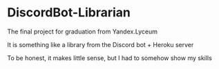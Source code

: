 # DiscordBot-Librarian
The final project for graduation from Yandex.Lyceum

It is something like a library from the Discord bot + Heroku server

To be honest, it makes little sense, but I had to somehow show my skills
